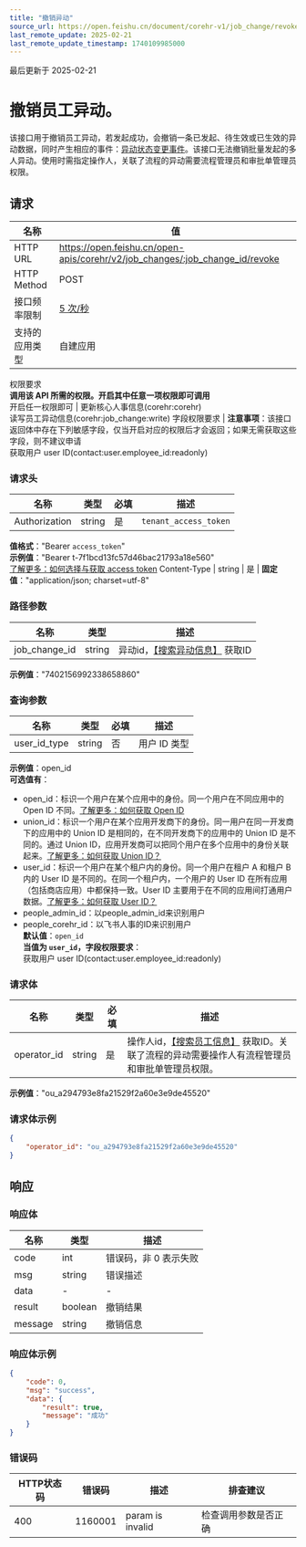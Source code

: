 ```yaml
---
title: "撤销异动"
source_url: https://open.feishu.cn/document/corehr-v1/job_change/revoke
last_remote_update: 2025-02-21
last_remote_update_timestamp: 1740109985000
---
```

最后更新于 2025-02-21

# 撤销员工异动。

该接口用于撤销员工异动，若发起成功，会撤销一条已发起、待生效或已生效的异动数据，同时产生相应的事件：[异动状态变更事件](https://open.feishu.cn/document/uAjLw4CM/ukTMukTMukTM/reference/corehr-v1/job_change/events/updated)。该接口无法撤销批量发起的多人异动。使用时需指定操作人，关联了流程的异动需要流程管理员和审批单管理员权限。

## 请求
名称 | 值
---|---
HTTP URL | https://open.feishu.cn/open-apis/corehr/v2/job_changes/:job_change_id/revoke
HTTP Method | POST
接口频率限制 | [5 次/秒](https://open.feishu.cn/document/ukTMukTMukTM/uUzN04SN3QjL1cDN)
支持的应用类型 | 自建应用
权限要求  
            **调用该 API 所需的权限。开启其中任意一项权限即可调用**  
            开启任一权限即可 | 更新核心人事信息(corehr:corehr)  
            读写员工异动信息(corehr:job_change:write)
字段权限要求 | **注意事项**：该接口返回体中存在下列敏感字段，仅当开启对应的权限后才会返回；如果无需获取这些字段，则不建议申请  
        获取用户 user ID(contact:user.employee_id:readonly)

### 请求头

名称 | 类型 | 必填 | 描述
--- | --- | --- | ---
Authorization | string | 是 | `tenant_access_token`  
**值格式**："Bearer `access_token`"  
**示例值**："Bearer t-7f1bcd13fc57d46bac21793a18e560"  
[了解更多：如何选择与获取 access token](https://open.feishu.cn/document/uAjLw4CM/ugTN1YjL4UTN24CO1UjN/trouble-shooting/how-to-choose-which-type-of-token-to-use)
Content-Type | string | 是 | **固定值**："application/json; charset=utf-8"

### 路径参数

名称 | 类型 | 描述
--- | --- | ---
job_change_id | string | 异动id，[【搜索异动信息】](https://open.feishu.cn/document/uAjLw4CM/ukTMukTMukTM/corehr-v2/job_change/search) 获取ID  
**示例值**："7402156992338658860"

### 查询参数

名称 | 类型 | 必填 | 描述
--- | --- | --- | ---
user_id_type | string | 否 | 用户 ID 类型  
**示例值**：open_id  
**可选值有**：  
- open_id：标识一个用户在某个应用中的身份。同一个用户在不同应用中的 Open ID 不同。[了解更多：如何获取 Open ID](https://open.feishu.cn/document/uAjLw4CM/ugTN1YjL4UTN24CO1UjN/trouble-shooting/how-to-obtain-openid)  
- union_id：标识一个用户在某个应用开发商下的身份。同一用户在同一开发商下的应用中的 Union ID 是相同的，在不同开发商下的应用中的 Union ID 是不同的。通过 Union ID，应用开发商可以把同个用户在多个应用中的身份关联起来。[了解更多：如何获取 Union ID？](https://open.feishu.cn/document/uAjLw4CM/ugTN1YjL4UTN24CO1UjN/trouble-shooting/how-to-obtain-union-id)  
- user_id：标识一个用户在某个租户内的身份。同一个用户在租户 A 和租户 B 内的 User ID 是不同的。在同一个租户内，一个用户的 User ID 在所有应用（包括商店应用）中都保持一致。User ID 主要用于在不同的应用间打通用户数据。[了解更多：如何获取 User ID？](https://open.feishu.cn/document/uAjLw4CM/ugTN1YjL4UTN24CO1UjN/trouble-shooting/how-to-obtain-user-id)  
- people_admin_id：以people_admin_id来识别用户  
- people_corehr_id：以飞书人事的ID来识别用户  
**默认值**：`open_id`  
**当值为 `user_id`，字段权限要求**：  
获取用户 user ID(contact:user.employee_id:readonly)

### 请求体

名称 | 类型 | 必填 | 描述
--- | --- | --- | ---
operator_id | string | 是 | 操作人id，[【搜索员工信息】](https://open.feishu.cn/document/uAjLw4CM/ukTMukTMukTM/corehr-v2/employee/search) 获取ID。关联了流程的异动需要操作人有流程管理员和审批单管理员权限。  
**示例值**："ou_a294793e8fa21529f2a60e3e9de45520"

### 请求体示例
```json
{
    "operator_id": "ou_a294793e8fa21529f2a60e3e9de45520"
}
```

## 响应

### 响应体

名称 | 类型 | 描述
--- | --- | ---
code | int | 错误码，非 0 表示失败
msg | string | 错误描述
data | \- | \-
result | boolean | 撤销结果
message | string | 撤销信息

### 响应体示例
```json
{
    "code": 0,
    "msg": "success",
    "data": {
        "result": true,
        "message": "成功"
    }
}
```

### 错误码

HTTP状态码 | 错误码 | 描述 | 排查建议
--- | --- | --- | ---
400 | 1160001 | param is invalid | 检查调用参数是否正确
